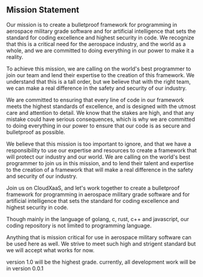 ## Mission Statement

<!--

**Here are some ideas to get you started:**

🙋‍♀️ A short introduction - what is your organization all about?
🌈 Contribution guidelines - how can the community get involved?
👩‍💻 Useful resources - where can the community find your docs? Is there anything else the community should know?
🍿 Fun facts - what does your team eat for breakfast?
🧙 Remember, you can do mighty things with the power of [Markdown](https://docs.github.com/github/writing-on-github/getting-started-with-writing-and-formatting-on-github/basic-writing-and-formatting-syntax)
-->

Our mission is to create a bulletproof framework for programming in aerospace military grade software and for artificial intelligence that sets the standard for coding excellence and highest security in code. We recognize that this is a critical need for the aerospace industry, and the world as a whole, and we are committed to doing everything in our power to make it a reality.

To achieve this mission, we are calling on the world's best programmer to join our team and lend their expertise to the creation of this framework. We understand that this is a tall order, but we believe that with the right team, we can make a real difference in the safety and security of our industry.

We are committed to ensuring that every line of code in our framework meets the highest standards of excellence, and is designed with the utmost care and attention to detail. We know that the stakes are high, and that any mistake could have serious consequences, which is why we are committed to doing everything in our power to ensure that our code is as secure and bulletproof as possible.

We believe that this mission is too important to ignore, and that we have a responsibility to use our expertise and resources to create a framework that will protect our industry and our world. We are calling on the world's best programmer to join us in this mission, and to lend their talent and expertise to the creation of a framework that will make a real difference in the safety and security of our industry.

Join us on CloudXaaS, and let's work together to create a bulletproof framework for programming in aerospace military grade software and for artificial intelligence that sets the standard for coding excellence and highest security in code.

Though mainly in the language of golang, c, rust, c++ and javascript, our coding repository is not limited to programming language.

Anything that is mission critical for use in aerospace military software can be used here as well.
We strive to meet such high and strigent standard but we will accept what works for now.

version 1.0 will be the highest grade. currently, all development work will be in version 0.0.1
